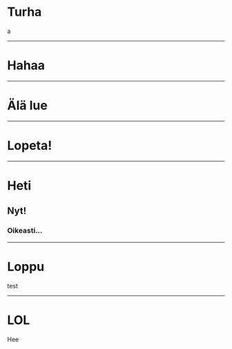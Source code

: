 # Turha
a

---

# Hahaa

----

# Älä lue


----

# Lopeta!

----

# Heti

## Nyt!

### Oikeasti...

--- 

# Loppu

test

---

# LOL

Hee